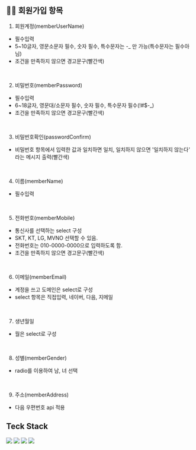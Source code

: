 ## 👩‍💻 회원가입 항목
1. 회원계정(memberUserName)
 * 필수입력
 * 5~10글자, 영문소문자 필수, 숫자 필수, 특수문자는 -_ 만 가능(특수문자는 필수아님)
 * 조건을 만족하지 않으면 경고문구(빨간색)
 <br>
 
2. 비밀번호(memberPassword)
 * 필수입력
 * 6~18글자, 영문대/소문자 필수, 숫자 필수, 특수문자 필수(!#$-_)
 * 조건을 만족하지 않으면 경고문구(빨간색)
 <br>
 
3. 비밀번호확인(passwordConfirm)
 * 비밀번호 항목에서 입력한 값과 일치하면 일치, 일치하지 않으면 '일치하지 않는다' 라는 메시지 출력(빨간색)
 <br>
 
4. 이름(memberName) 
 * 필수입력
 <br>
 
5. 전화번호(memberMobile)
 * 통신사를 선택하는 select 구성
 * SKT, KT, LG, MVNO 선택할 수 있음. 
 * 전화번호는 010-0000-0000으로 입력하도록 함. 
 * 조건을 만족하지 않으면 경고문구(빨간색)
 <br>
 
6. 이메일(memberEmail)
 * 계정을 쓰고 도메인은 select로 구성
 * select 항목은 직접입력, 네이버, 다음, 지메일
 <br>
 
7. 생년월일
 * 월은 select로 구성
 <br>
 
8. 성별(memberGender)
 * radio를 이용하여 남, 녀 선택
 <br>
 
 9. 주소(memberAddress)
 * 다음 우편번호 api 적용


## Teck Stack
 <img src="https://img.shields.io/badge/JavaScript-F7DF1E?style=flat-square&logo=JavaScript&logoColor=white"/></a>
 <img src="https://img.shields.io/badge/HTML-E34F26?style=flat-square&logo=HTML&logoColor=white"/></a>
 <img src="https://img.shields.io/badge/css-1572B6?style=flat-square&logo=css3&logoColor=white"> </a>
 <img src="https://img.shields.io/badge/bootstrap-7952B3?style=flat-square&logo=bootstrap&logoColor=white">
